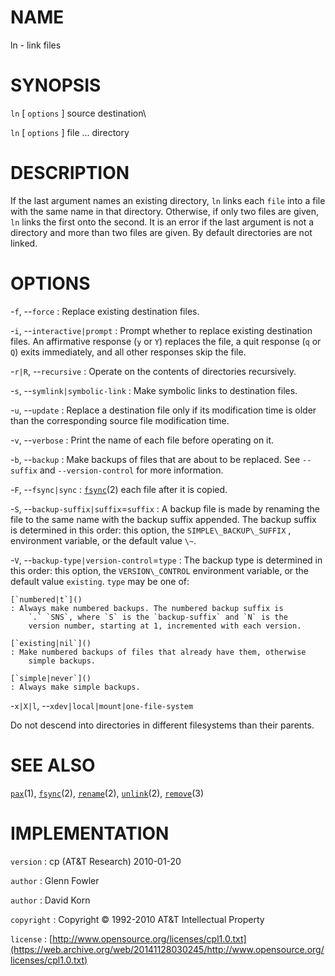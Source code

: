 # NAME

ln - link files

# SYNOPSIS

`ln` \[ `options` \] source destination\

`ln` \[ `options` \] file ... directory

# DESCRIPTION

If the last argument names an existing directory, `ln` links each
`file` into a file with the same name in that directory. Otherwise, if
only two files are given, `ln` links the first onto the second. It is
an error if the last argument is not a directory and more than two files
are given. By default directories are not linked.

# OPTIONS

-`f`, --`force`
: Replace existing destination files.

-`i`, --`interactive|prompt`
: Prompt whether to replace existing destination files. An affirmative
    response (`y` or `Y`) replaces the file, a quit response (`q`
    or `Q`) exits immediately, and all other responses skip the file.

-`r|R`, --`recursive`
: Operate on the contents of directories recursively.

-`s`, --`symlink|symbolic-link`
: Make symbolic links to destination files.

-`u`, --`update`
: Replace a destination file only if its modification time is older
    than the corresponding source file modification time.

-`v`, --`verbose`
: Print the name of each file before operating on it.

-`b`, --`backup`
: Make backups of files that are about to be replaced. See
    `--suffix` and `--version-control` for more information.

-`F`, --`fsync|sync`
: [`fsync`](/web/20141128030245/http://www2.research.att.com/~astopen/man/man2/fsync.html)(2)
    each file after it is copied.

-`S`, --`backup-suffix|suffix`=`suffix`
: A backup file is made by renaming the file to the same name with the
    backup suffix appended. The backup suffix is determined in this
    order: this option, the `SIMPLE\_BACKUP\_SUFFIX` , environment
    variable, or the default value `\~`.

-`V`, --`backup-type|version-control`=`type`
: The backup type is determined in this order: this option, the
    `VERSION\_CONTROL` environment variable, or the default value
    `existing`. `type` may be one of:

    [`numbered|t`]()
    : Always make numbered backups. The numbered backup suffix is
        `.` `SNS`, where `S` is the `backup-suffix` and `N` is the
        version number, starting at 1, incremented with each version.

    [`existing|nil`]()
    : Make numbered backups of files that already have them, otherwise
        simple backups.

    [`simple|never`]()
    : Always make simple backups.

-`x|X|l`, --`xdev|local|mount|one-file-system`

Do not descend into directories in different filesystems than their
parents.

# SEE ALSO

[`pax`](/web/20141128030245/http://www2.research.att.com/~astopen/man/man1/pax.html)(1),
[`fsync`](/web/20141128030245/http://www2.research.att.com/~astopen/man/man2/fsync.html)(2),
[`rename`](/web/20141128030245/http://www2.research.att.com/~astopen/man/man2/rename.html)(2),
[`unlink`](/web/20141128030245/http://www2.research.att.com/~astopen/man/man2/unlink.html)(2),
[`remove`](/web/20141128030245/http://www2.research.att.com/~astopen/man/man3/remove.html)(3)

# IMPLEMENTATION

`version`
: cp (AT&T Research) 2010-01-20

`author`
: Glenn Fowler

`author`
: David Korn

`copyright`
: Copyright © 1992-2010 AT&T Intellectual Property

`license`
: [http://www.opensource.org/licenses/cpl1.0.txt](https://web.archive.org/web/20141128030245/http://www.opensource.org/licenses/cpl1.0.txt)



